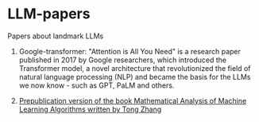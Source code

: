 # LLM-papers
Papers about landmark LLMs

1. Google-transformer: "Attention is All You Need" is a research paper published in 2017 by Google researchers, which introduced the Transformer model, a novel architecture that revolutionized the field of natural language processing (NLP) and became the basis for the LLMs we  now know - such as GPT, PaLM and others. 

2. [Prepublication version of the book Mathematical Analysis of Machine Learning Algorithms written by Tong Zhang](https://tongzhang-ml.org/papers/lt-book.pdf)
